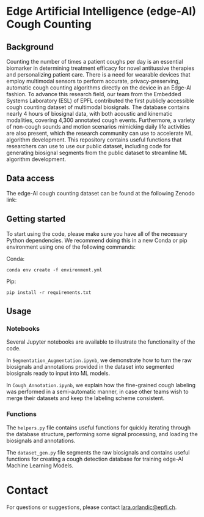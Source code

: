 # Edge Artificial Intelligence (edge-AI) Cough Counting

## Background 
Counting the number of times a patient coughs per day is an essential biomarker in determining treatment efficacy for novel antitussive therapies and personalizing patient care. There is a need for wearable devices that employ multimodal sensors to perform accurate, privacy-preserving, automatic cough counting algorithms directly on the device in an Edge-AI fashion. To advance this research field, our team from the Embedded Systems Laboratory (ESL) of EPFL contributed the first publicly accessible cough counting dataset of multimodal biosignals. The database contains nearly 4 hours of biosignal data, with both acoustic and kinematic modalities, covering 4,300 annotated cough events. Furthermore, a variety of non-cough sounds and motion scenarios mimicking daily life activities are also present, which the research community can use to accelerate ML algorithm development. This repository contains useful functions that researchers can use to use our public dataset, including code for generating biosignal segments from the public dataset to streamline ML algorithm development.

## Data access
The edge-AI cough counting dataset can be found at the following Zenodo link:

## Getting started
To start using the code, please make sure you have all of the necessary Python dependencies. We recommend doing this in a new Conda or pip environment using one of the following commands:

Conda:
```
conda env create -f environment.yml

```
Pip:
```
pip install -r requirements.txt
```

## Usage

### Notebooks
Several Jupyter notebooks are available to illustrate the functionality of the code.

In `Segmentation_Augmentation.ipynb`, we demonstrate how to turn the raw biosignals and annotations provided in the dataset into segmented biosignals ready to input into ML models.

In `Cough_Annotation.ipynb`, we explain how the fine-grained cough labeling was performed in a semi-automatic manner, in case other teams wish to merge their datasets and keep the labeling scheme consistent.

### Functions
The `helpers.py` file contains useful functions for quickly iterating through the database structure, performing some signal processing, and loading the biosignals and annotations.

The `dataset_gen.py` file segments the raw biosignals and contains useful functions for creating a cough detection database for training edge-AI Machine Learning Models.

# Contact

For questions or suggestions, please contact lara.orlandic@epfl.ch.
